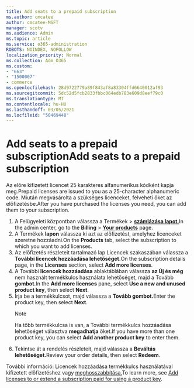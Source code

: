 ```yaml
---
title: Add seats to a prepaid subscription
ms.author: cmcatee
author: cmcatee-MSFT
manager: scotv
ms.audience: Admin
ms.topic: article
ms.service: o365-administration
ROBOTS: NOINDEX, NOFOLLOW
localization_priority: Normal
ms.collection: Adm_O365
ms.custom:
- "663"
- "1500007"
- commerce
ms.openlocfilehash: 28d9722779a89f843af8a83304ffd6640012af93
ms.sourcegitcommit: 5dc52d5fcb2833fbbc064edb783e609d8eef79c0
ms.translationtype: MT
ms.contentlocale: hu-HU
ms.lasthandoff: 03/05/2021
ms.locfileid: "50469448"
---
```

# <a name="add-seats-to-a-prepaid-subscription"></a><span data-ttu-id="919e0-102">Add seats to a prepaid subscription</span><span class="sxs-lookup"><span data-stu-id="919e0-102">Add seats to a prepaid subscription</span></span>

<span data-ttu-id="919e0-103">Az előre kifizetett licencet 25 karakteres alfanumerikus kódként kapja meg.</span><span class="sxs-lookup"><span data-stu-id="919e0-103">Prepaid licenses are issued to you as a 25-character alphanumeric code.</span></span> <span data-ttu-id="919e0-104">Miután megvásárolta a szükséges licenceket, felveheti őket az előfizetésbe.</span><span class="sxs-lookup"><span data-stu-id="919e0-104">After you have purchased the licenses you need, you can add them to your subscription.</span></span>

1. <span data-ttu-id="919e0-105">A Felügyeleti központban válassza a Termékek  >  **[számlázása lapot.](https://go.microsoft.com/fwlink/p/?linkid=842054)**</span><span class="sxs-lookup"><span data-stu-id="919e0-105">In the admin center, go to the **Billing** > **[Your products](https://go.microsoft.com/fwlink/p/?linkid=842054)** page.</span></span>
2. <span data-ttu-id="919e0-106">A Termékek **lapon** válassza ki azt az előfizetést, amelyhez licenceket szeretne hozzáadni.</span><span class="sxs-lookup"><span data-stu-id="919e0-106">On the **Products** tab, select the subscription to which you want to add licenses.</span></span>
3. <span data-ttu-id="919e0-107">Az előfizetés részleteit tartalmazó  lap Licencek szakaszában válassza a **További licencek hozzáadása lehetőséget.**</span><span class="sxs-lookup"><span data-stu-id="919e0-107">On the subscription details page, in the **Licenses** section, select **Add more licenses**.</span></span>
4. <span data-ttu-id="919e0-108">A További **licencek hozzáadása** ablaktáblában válassza **az Új és még** nem használt termékkulcs használata lehetőséget, majd a Tovább **gombot.**</span><span class="sxs-lookup"><span data-stu-id="919e0-108">In the **Add more licenses** pane, select **Use a new and unused product key**, then select **Next**.</span></span>
5. <span data-ttu-id="919e0-109">Írja be a termékkulcsot, majd válassza a **Tovább gombot.**</span><span class="sxs-lookup"><span data-stu-id="919e0-109">Enter the product key, then select **Next**.</span></span>
    > [!NOTE]
    > <span data-ttu-id="919e0-110">Ha több termékkulcsa is van, a További termékkulcs hozzáadása lehetőséget választva **megadhatja** őket.</span><span class="sxs-lookup"><span data-stu-id="919e0-110">If you have more than one product key, you can select **Add another product key** to enter them.</span></span>
6. <span data-ttu-id="919e0-111">Tekintse át a rendelés részleteit, majd válassza a **Beváltás lehetőséget.**</span><span class="sxs-lookup"><span data-stu-id="919e0-111">Review your order details, then select **Redeem**.</span></span>

<span data-ttu-id="919e0-112">További információ: Licencek hozzáadása termékkulcs használatával kifizetett előfizetéshez vagy [meghosszabbítása.](https://docs.microsoft.com/microsoft-365/commerce/licenses/add-licenses-using-product-key)</span><span class="sxs-lookup"><span data-stu-id="919e0-112">To learn more, see [Add licenses to or extend a subscription paid for using a product key](https://docs.microsoft.com/microsoft-365/commerce/licenses/add-licenses-using-product-key).</span></span>